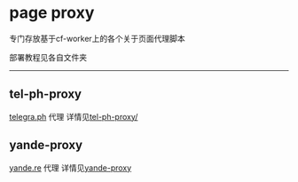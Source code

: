 # page proxy
专门存放基于cf-worker上的各个关于页面代理脚本  

部署教程见各自文件夹

------



## tel-ph-proxy
[telegra.ph](https://telegra.ph) 代理
详情见[tel-ph-proxy/](tel-ph-proxy/)

## yande-proxy
[yande.re](https://yande.re) 代理
详情见[yande-proxy](yande-proxy/)

